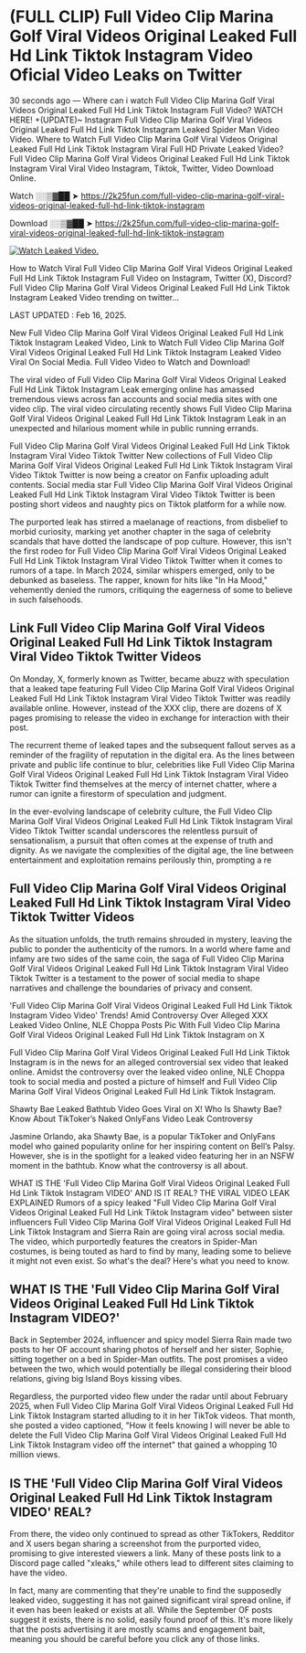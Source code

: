 # (FULL CLIP) Full Video Clip Marina Golf Viral Videos Original Leaked Full Hd Link Tiktok Instagram Video Oficial Video Leaks on Twitter

30 seconds ago — Where can i watch Full Video Clip Marina Golf Viral Videos Original Leaked Full Hd Link Tiktok Instagram Full Video? WATCH HERE! +(UPDATE)~ Instagram Full Video Clip Marina Golf Viral Videos Original Leaked Full Hd Link Tiktok Instagram Leaked Spider Man Video Video. Where to Watch Full Video Clip Marina Golf Viral Videos Original Leaked Full Hd Link Tiktok Instagram Viral Full HD Private Leaked Video? Full Video Clip Marina Golf Viral Videos Original Leaked Full Hd Link Tiktok Instagram Viral Viral Video Instagram, Tiktok, Twitter, Video Download Online.

Watch ░░▒▓██ ➤ https://2k25fun.com/full-video-clip-marina-golf-viral-videos-original-leaked-full-hd-link-tiktok-instagram

Download ░░▒▓██ ➤ https://2k25fun.com/full-video-clip-marina-golf-viral-videos-original-leaked-full-hd-link-tiktok-instagram

[![Watch Leaked Video.](https://miro.medium.com/v2/resize:fit:828/format:webp/1*cilzJN44JGOrTw9NJCrNHA.gif "Watch Leaked Video")](https://2k25fun.com/full-video-clip-marina-golf-viral-videos-original-leaked-full-hd-link-tiktok-instagram)

How to Watch Viral Full Video Clip Marina Golf Viral Videos Original Leaked Full Hd Link Tiktok Instagram Full Video on Instagram, Twitter (X), Discord? Full Video Clip Marina Golf Viral Videos Original Leaked Full Hd Link Tiktok Instagram Leaked Video trending on twitter...

LAST UPDATED : Feb 16, 2025.

New Full Video Clip Marina Golf Viral Videos Original Leaked Full Hd Link Tiktok Instagram Leaked Video, Link to Watch Full Video Clip Marina Golf Viral Videos Original Leaked Full Hd Link Tiktok Instagram Leaked Video Viral On Social Media. Full Video Video to Watch and Download!

The viral video of Full Video Clip Marina Golf Viral Videos Original Leaked Full Hd Link Tiktok Instagram Leak emerging online has amassed tremendous views across fan accounts and social media sites with one video clip. The viral video circulating recently shows Full Video Clip Marina Golf Viral Videos Original Leaked Full Hd Link Tiktok Instagram Leak in an unexpected and hilarious moment while in public running errands.

Full Video Clip Marina Golf Viral Videos Original Leaked Full Hd Link Tiktok Instagram Viral Video Tiktok Twitter New collections of Full Video Clip Marina Golf Viral Videos Original Leaked Full Hd Link Tiktok Instagram Viral Video Tiktok Twitter is now being a creator on Fanfix uploading adult contents. Social media star Full Video Clip Marina Golf Viral Videos Original Leaked Full Hd Link Tiktok Instagram Viral Video Tiktok Twitter is been posting short videos and naughty pics on Tiktok platform for a while now.

The purported leak has stirred a maelanage of reactions, from disbelief to morbid curiosity, marking yet another chapter in the saga of celebrity scandals that have dotted the landscape of pop culture. However, this isn't the first rodeo for Full Video Clip Marina Golf Viral Videos Original Leaked Full Hd Link Tiktok Instagram Viral Video Tiktok Twitter when it comes to rumors of a tape. In March 2024, similar whispers emerged, only to be debunked as baseless. The rapper, known for hits like "In Ha Mood," vehemently denied the rumors, critiquing the eagerness of some to believe in such falsehoods.

## Link Full Video Clip Marina Golf Viral Videos Original Leaked Full Hd Link Tiktok Instagram Viral Video Tiktok Twitter Videos

On Monday, X, formerly known as Twitter, became abuzz with speculation that a leaked tape featuring Full Video Clip Marina Golf Viral Videos Original Leaked Full Hd Link Tiktok Instagram Viral Video Tiktok Twitter was readily available online. However, instead of the XXX clip, there are dozens of X pages promising to release the video in exchange for interaction with their post.

The recurrent theme of leaked tapes and the subsequent fallout serves as a reminder of the fragility of reputation in the digital era. As the lines between private and public life continue to blur, celebrities like Full Video Clip Marina Golf Viral Videos Original Leaked Full Hd Link Tiktok Instagram Viral Video Tiktok Twitter find themselves at the mercy of internet chatter, where a rumor can ignite a firestorm of speculation and judgment.

In the ever-evolving landscape of celebrity culture, the Full Video Clip Marina Golf Viral Videos Original Leaked Full Hd Link Tiktok Instagram Viral Video Tiktok Twitter scandal underscores the relentless pursuit of sensationalism, a pursuit that often comes at the expense of truth and dignity. As we navigate the complexities of the digital age, the line between entertainment and exploitation remains perilously thin, prompting a re

##  Full Video Clip Marina Golf Viral Videos Original Leaked Full Hd Link Tiktok Instagram Viral Video Tiktok Twitter Videos

As the situation unfolds, the truth remains shrouded in mystery, leaving the public to ponder the authenticity of the rumors. In a world where fame and infamy are two sides of the same coin, the saga of Full Video Clip Marina Golf Viral Videos Original Leaked Full Hd Link Tiktok Instagram Viral Video Tiktok Twitter is a testament to the power of social media to shape narratives and challenge the boundaries of privacy and consent.

'Full Video Clip Marina Golf Viral Videos Original Leaked Full Hd Link Tiktok Instagram Video Video' Trends! Amid Controversy Over Alleged XXX Leaked Video Online, NLE Choppa Posts Pic With Full Video Clip Marina Golf Viral Videos Original Leaked Full Hd Link Tiktok Instagram on X

Full Video Clip Marina Golf Viral Videos Original Leaked Full Hd Link Tiktok Instagram is in the news for an alleged controversial sex video that leaked online. Amidst the controversy over the leaked video online, NLE Choppa took to social media and posted a picture of himself and Full Video Clip Marina Golf Viral Videos Original Leaked Full Hd Link Tiktok Instagram.

Shawty Bae Leaked Bathtub Video Goes Viral on X! Who Is Shawty Bae? Know About TikToker’s Naked OnlyFans Video Leak Controversy

Jasmine Orlando, aka Shawty Bae, is a popular TikToker and OnlyFans model who gained popularity online for her inspiring content on Bell’s Palsy. However, she is in the spotlight for a leaked video featuring her in an NSFW moment in the bathtub. Know what the controversy is all about.

WHAT IS THE 'Full Video Clip Marina Golf Viral Videos Original Leaked Full Hd Link Tiktok Instagram VIDEO' AND IS IT REAL? THE VIRAL VIDEO LEAK EXPLAINED Rumors of a spicy leaked "Full Video Clip Marina Golf Viral Videos Original Leaked Full Hd Link Tiktok Instagram video" between sister influencers Full Video Clip Marina Golf Viral Videos Original Leaked Full Hd Link Tiktok Instagram and Sierra Rain are going viral across social media. The video, which purportedly features the creators in Spider-Man costumes, is being touted as hard to find by many, leading some to believe it might not even exist. So what's the deal? Here's what you need to know.

## WHAT IS THE 'Full Video Clip Marina Golf Viral Videos Original Leaked Full Hd Link Tiktok Instagram VIDEO?'

Back in September 2024, influencer and spicy model Sierra Rain made two posts to her OF account sharing photos of herself and her sister, Sophie, sitting together on a bed in Spider-Man outfits. The post promises a video between the two, which would potentially be illegal considering their blood relations, giving big Island Boys kissing vibes.

Regardless, the purported video flew under the radar until about February 2025, when Full Video Clip Marina Golf Viral Videos Original Leaked Full Hd Link Tiktok Instagram started alluding to it in her TikTok videos. That month, she posted a video captioned, "How it feels knowing I will never be able to delete the Full Video Clip Marina Golf Viral Videos Original Leaked Full Hd Link Tiktok Instagram video off the internet" that gained a whopping 10 million views.

## IS THE 'Full Video Clip Marina Golf Viral Videos Original Leaked Full Hd Link Tiktok Instagram VIDEO' REAL?

From there, the video only continued to spread as other TikTokers, Redditor and X users began sharing a screenshot from the purported video, promising to give interested viewers a link. Many of these posts link to a Discord page called "xleaks," while others lead to different sites claiming to have the video.

In fact, many are commenting that they're unable to find the supposedly leaked video, suggesting it has not gained significant viral spread online, if it even has been leaked or exists at all. While the September OF posts suggest it exists, there is no solid, easily found proof of this. It's more likely that the posts advertising it are mostly scams and engagement bait, meaning you should be careful before you click any of those links.